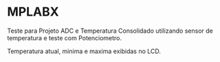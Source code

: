 MPLABX
======

Teste para Projeto ADC e Temperatura
Consolidado utilizando sensor de temperatura
e teste com Potenciometro.

Temperatura atual, minima e maxima exibidas no LCD.
